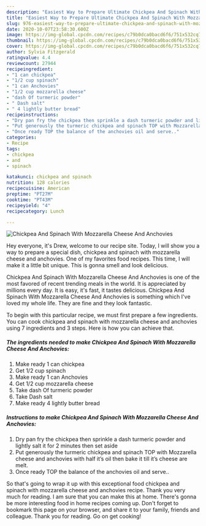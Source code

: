```yaml
---
description: "Easiest Way to Prepare Ultimate Chickpea And Spinach With Mozzarella Cheese And Anchovies"
title: "Easiest Way to Prepare Ultimate Chickpea And Spinach With Mozzarella Cheese And Anchovies"
slug: 976-easiest-way-to-prepare-ultimate-chickpea-and-spinach-with-mozzarella-cheese-and-anchovies
date: 2020-10-07T23:58:30.600Z
image: https://img-global.cpcdn.com/recipes/c79b0dca0bacd6f6/751x532cq70/chickpea-and-spinach-with-mozzarella-cheese-and-anchovies-recipe-main-photo.jpg
thumbnail: https://img-global.cpcdn.com/recipes/c79b0dca0bacd6f6/751x532cq70/chickpea-and-spinach-with-mozzarella-cheese-and-anchovies-recipe-main-photo.jpg
cover: https://img-global.cpcdn.com/recipes/c79b0dca0bacd6f6/751x532cq70/chickpea-and-spinach-with-mozzarella-cheese-and-anchovies-recipe-main-photo.jpg
author: Sylvia Fitzgerald
ratingvalue: 4.4
reviewcount: 27944
recipeingredient:
- "1 can chickpea"
- "1/2 cup spinach"
- "1 can Anchovies"
- "1/2 cup mozzarella cheese"
- "dash Of turmeric powder"
- " Dash salt"
- " 4 lightly butter bread"
recipeinstructions:
- "Dry pan fry the chickpea then sprinkle a dash turmeric powder and lightly salt it for 2 minutes then set aside"
- "Put generously the turmeric chickpea and spinach TOP with Mozzarella cheese and anchovies with half it’s oil then bake it till it’s cheese are melt."
- "Once ready TOP the balance of the anchovies oil and serve.."
categories:
- Recipe
tags:
- chickpea
- and
- spinach

katakunci: chickpea and spinach 
nutrition: 128 calories
recipecuisine: American
preptime: "PT27M"
cooktime: "PT43M"
recipeyield: "4"
recipecategory: Lunch

---
```



![Chickpea And Spinach With Mozzarella Cheese And Anchovies](https://img-global.cpcdn.com/recipes/c79b0dca0bacd6f6/751x532cq70/chickpea-and-spinach-with-mozzarella-cheese-and-anchovies-recipe-main-photo.jpg)

Hey everyone, it's Drew, welcome to our recipe site. Today, I will show you a way to prepare a special dish, chickpea and spinach with mozzarella cheese and anchovies. One of my favorites food recipes. This time, I will make it a little bit unique. This is gonna smell and look delicious.



Chickpea And Spinach With Mozzarella Cheese And Anchovies is one of the most favored of recent trending meals in the world. It is appreciated by millions every day. It is easy, it's fast, it tastes delicious. Chickpea And Spinach With Mozzarella Cheese And Anchovies is something which I've loved my whole life. They are fine and they look fantastic.


To begin with this particular recipe, we must first prepare a few ingredients. You can cook chickpea and spinach with mozzarella cheese and anchovies using 7 ingredients and 3 steps. Here is how you can achieve that.

<!--inarticleads1-->

##### The ingredients needed to make Chickpea And Spinach With Mozzarella Cheese And Anchovies:

1. Make ready 1 can chickpea
1. Get 1/2 cup spinach
1. Make ready 1 can Anchovies
1. Get 1/2 cup mozzarella cheese
1. Take dash Of turmeric powder
1. Take  Dash salt
1. Make ready  4 lightly butter bread




<!--inarticleads2-->

##### Instructions to make Chickpea And Spinach With Mozzarella Cheese And Anchovies:

1. Dry pan fry the chickpea then sprinkle a dash turmeric powder and lightly salt it for 2 minutes then set aside
1. Put generously the turmeric chickpea and spinach TOP with Mozzarella cheese and anchovies with half it’s oil then bake it till it’s cheese are melt.
1. Once ready TOP the balance of the anchovies oil and serve..




So that's going to wrap it up with this exceptional food chickpea and spinach with mozzarella cheese and anchovies recipe. Thank you very much for reading. I am sure that you can make this at home. There's gonna be more interesting food in home recipes coming up. Don't forget to bookmark this page on your browser, and share it to your family, friends and colleague. Thank you for reading. Go on get cooking!
